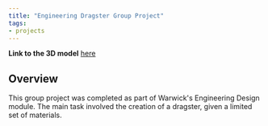 ```yaml
---
title: "Engineering Dragster Group Project"
tags:
- projects
---
```


**Link to the 3D model** [here](https://emiltsi.github.io/)

## Overview

This group project was completed as part of Warwick's Engineering Design module. The main task involved the creation of a dragster, given a limited set of materials.